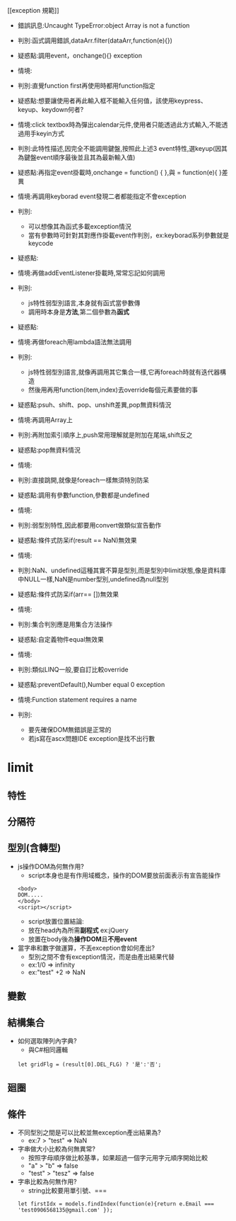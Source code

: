 [[exception 規範]]


- 錯誤訊息:Uncaught TypeError:object Array is not a function
- 判別:函式調用錯誤,dataArr.filter(dataArr,function(e){})

- 疑惑點:調用event，onchange(){} exception
- 情境:
- 判別:直覺function first再使用時都用function指定

- 疑惑點:想要讓使用者再此輸入框不能輸入任何值，該使用keypress、keyup、keydown何者?
- 情境:click textbox時為彈出calendar元件,使用者只能透過此方式輸入,不能透過用手keyin方式
- 判別:此特性描述,因完全不能調用鍵盤,按照此上述3 event特性,選keyup(因其為鍵盤event順序最後並且其為最新輸入值)

- 疑惑點:再指定event掛載時,onchange = function() { },與 = function(e){ }差異
- 情境:再調用keyborad event發現二者都能指定不會exception
- 判別:
  - 可以想像其為函式多載exception情況
  - 當有參數時可針對其對應作掛載event作判別，ex:keyborad系列參數就是 keycode

- 疑惑點:
- 情境:再做addEventListener掛載時,常常忘記如何調用
- 判別:
  - js特性弱型別語言,本身就有函式當參數傳
  - 調用時本身是**方法**,第二個參數為**函式**

- 疑惑點:
- 情境:再做foreach用lambda語法無法調用
- 判別:
  - js特性弱型別語言,就像再調用其它集合一樣,它再foreach時就有迭代器構造
  - 然後用再用function(item,index)去override每個元素要做的事

- 疑惑點:psuh、shift、pop、unshift差異,pop無資料情況
- 情境:再調用Array上
- 判別:再附加索引順序上,push常用理解就是附加在尾端,shift反之

- 疑惑點:pop無資料情況
- 情境:
- 判別:直接跳開,就像是foreach一樣無須特別防呆

- 疑惑點:調用有參數function,參數都是undefined
- 情境:
- 判別:弱型別特性,因此都要用convert做類似宣告動作

- 疑惑點:條件式防呆if(result == NaN)無效果
- 情境:
- 判別:NaN、undefined這種其實不算是型別,而是型別中limit狀態,像是資料庫中NULL一樣,NaN是number型別,undefined為null型別

- 疑惑點:條件式防呆if(arr== [])無效果
- 情境:
- 判別:集合判別應是用集合方法操作

- 疑惑點:自定義物件equal無效果
- 情境:
- 判別:類似LINQ一般,要自訂比較override


- 疑惑點:preventDefault(),Number equal 0 exception
- 情境:Function statement requires a name
- 判別:
  - 要先確保DOM無錯誤是正常的
  - 若js寫在ascx問題IDE exception是找不出行數

# limit
## 特性
## 分隔符
## 型別(含轉型)
- js操作DOM為何無作用?
  - script本身也是有作用域概念，操作的DOM要放前面表示有宣告能操作
  ```
  <body>
  DOM.....  
  </body>
  <script></script>
  ```
  - script放置位置結論:
  - 放在head內為所需**副程式** ex:jQuery
  - 放置在body後為**操作DOM**且**不用event**
- 當字串和數字做運算，不丟exception會如何產出?
    - 型別之間不會有exception情況，而是由產出結果代替
    - ex:1/0 => infinity
    - ex:"test" +2 => NaN 
## 變數
## 結構集合
- 如何選取陣列內字典?
  - 與C#相同邏輯
  ```
  let gridFlg = (result[0].DEL_FLG) ? '是':'否';
  ```
## 廻圈
## 條件
- 不同型別之間是可以比較並無exception產出結果為?
  - ex:7 > "test" => NaN
- 字串做大小比較為何無異常?
  - 按照字母順序做比較基準，如果超過一個字元用字元順序開始比較
  - "a" > "b" => false
  - "test" > "tesz" => false
- 字串比較為何無作用?
  - string比較要用單引號、===
  ```
  let firstIdx = models.findIndex(function(e){return e.Email === 'test0906568135@gmail.com' });
  ```
